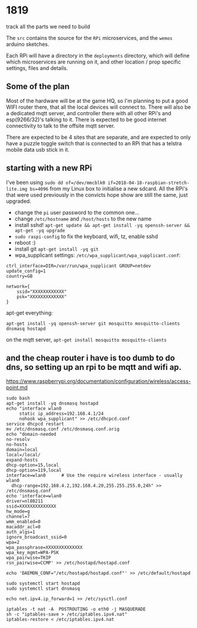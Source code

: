 # 1819
track all the parts we need to build

The `src` contains the source for the `RPi` microservices, and the `wemos` arduino sketches.

Each RPi will have a directory in the `deployments` directory, which will define which microservices are running on it, and other location / prop specific settings, files and details.

## Some of the plan

Most of the hardware will be at the game HQ, so I'm planning to put a good WIFI router there,
that all the local devices will connect to. There will also be a dedicated mqtt server, and controller there
with all other RPi's and esp(9266/32)'s talking to it. There is expected to be good internet connectivity
to talk to the offsite mqtt server.

There are expected to be 4 sites that are separate, and are expected to only have a puzzle toggle switch
that is connected to an RPi that has a telstra mobile data usb stick in it.


## starting with a new RPi

I've been using `sudo dd of=/dev/mmcblk0 if=2018-04-18-raspbian-stretch-lite.img bs=4096` from my Linux box
to initialise a new sdcard. All the RPi's that were used previously in the convicts hope show are still the
same, just upgraded.

* change the `pi` user password to the common one...
* change `/etc/hostname` and `/host/hosts` to the new name
* install sshd! `apt-get update && apt-get install -yq openssh-server && apt-get -yq upgrade`
* `sudo raspi-config` to fix the keyboard, wifi, tz, enable sshd
* reboot :)
* install git `apt-get install -yq git`
* wpa_supplicant settings: `/etc/wpa_supplicant/wpa_supplicant.conf`:

```
ctrl_interface=DIR=/var/run/wpa_supplicant GROUP=netdev
update_config=1
country=GB

network={
	ssid="XXXXXXXXXXXX"
	psk="XXXXXXXXXXXXX"
}
```

apt-get everything:

```
apt-get install -yq openssh-server git mosquitto mosquitto-clients dnsmasq hostapd 
```


on the mqtt server, `apt-get install mosquitto mosquitto-clients`

## and the cheap router i have is too dumb to do dns, so setting up an rpi to be mqtt and wifi ap.

https://www.raspberrypi.org/documentation/configuration/wireless/access-point.md

```
sudo bash
apt-get install -yq dnsmasq hostapd
echo "interface wlan0
     static ip_address=192.168.4.1/24
     nohook wpa_supplicant" >> /etc/dhcpcd.conf
service dhcpcd restart
mv /etc/dnsmasq.conf /etc/dnsmasq.conf.orig
echo "domain-needed
no-resolv
no-hosts
domain=local
local=/local/
expand-hosts
dhcp-option=15,local
dhcp-option=119,local
interface=wlan0      # Use the require wireless interface - usually wlan0
  dhcp-range=192.168.4.2,192.168.4.20,255.255.255.0,24h" >> /etc/dnsmasq.conf
echo 'interface=wlan0
driver=nl80211
ssid=XXXXXXXXXXXXXX
hw_mode=g
channel=7
wmm_enabled=0
macaddr_acl=0
auth_algs=1
ignore_broadcast_ssid=0
wpa=2
wpa_passphrase=XXXXXXXXXXXXXX
wpa_key_mgmt=WPA-PSK
wpa_pairwise=TKIP
rsn_pairwise=CCMP' >> /etc/hostapd/hostapd.conf

echo 'DAEMON_CONF="/etc/hostapd/hostapd.conf"' >> /etc/default/hostapd

sudo systemctl start hostapd
sudo systemctl start dnsmasq

echo net.ipv4.ip_forward=1 >> /etc/sysctl.conf

iptables -t nat -A  POSTROUTING -o eth0 -j MASQUERADE
sh -c "iptables-save > /etc/iptables.ipv4.nat"
iptables-restore < /etc/iptables.ipv4.nat



```
